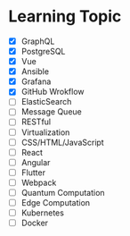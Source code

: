# Learning Topic

- [x] GraphQL
- [x] PostgreSQL
- [x] Vue
- [x] Ansible
- [x] Grafana
- [x] GitHub Wrokflow
- [ ] ElasticSearch
- [ ] Message Queue
- [ ] RESTful
- [ ] Virtualization
- [ ] CSS/HTML/JavaScript
- [ ] React
- [ ] Angular
- [ ] Flutter
- [ ] Webpack
- [ ] Quantum Computation
- [ ] Edge Computation
- [ ] Kubernetes
- [ ] Docker
